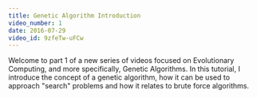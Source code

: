```yaml
---
title: Genetic Algorithm Introduction
video_number: 1
date: 2016-07-29
video_id: 9zfeTw-uFCw
---
```

Welcome to part 1 of a new series of videos focused on Evolutionary Computing, and more specifically, Genetic Algorithms. In this tutorial, I introduce the concept of a genetic algorithm, how it can be used to approach "search" problems and how it relates to brute force algorithms.
